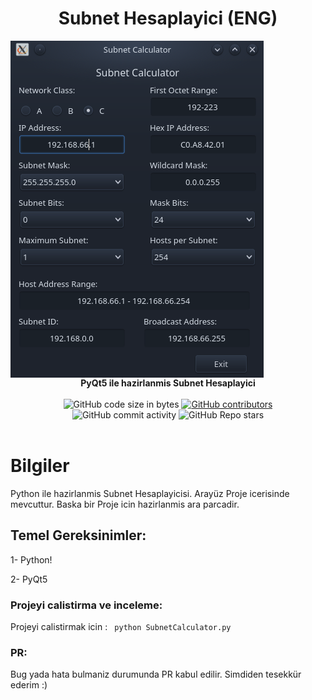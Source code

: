 <h1 align="center">Subnet Hesaplayici (ENG)</h1>
<img align="center" alt="Görünüm" src="IMG/Screenshot_20211017_170949.png" >
<div align="center">
  <strong>PyQt5 ile hazirlanmis Subnet Hesaplayici</strong>
</div>

<br />

<div align="center">
  <img alt="GitHub code size in bytes" src="https://img.shields.io/github/languages/code-size/Saizzou/SubnetCalculator">
  <a href="https://github.com/Saizzou/SubnetCalculator/graphs/contributors"><img alt="GitHub contributors" src="https://img.shields.io/github/contributors/Saizzou/SubnetCalculator"></a>
  <img alt="GitHub commit activity" src="https://img.shields.io/github/commit-activity/m/Saizzou/SubnetCalculator">
  <img alt="GitHub Repo stars" src="https://img.shields.io/github/stars/Saizzou/SubnetCalculator">
</div>

<br />

# Bilgiler
Python ile hazirlanmis Subnet Hesaplayicisi. Arayüz Proje icerisinde mevcuttur. Baska bir Proje icin hazirlanmis ara parcadir.

## Temel Gereksinimler:

1- Python!

2- PyQt5


### Projeyi calistirma ve inceleme:

Projeyi calistirmak icin :
``` python SubnetCalculator.py```


### PR:
Bug yada hata bulmaniz durumunda PR kabul edilir. Simdiden tesekkür ederim :)
